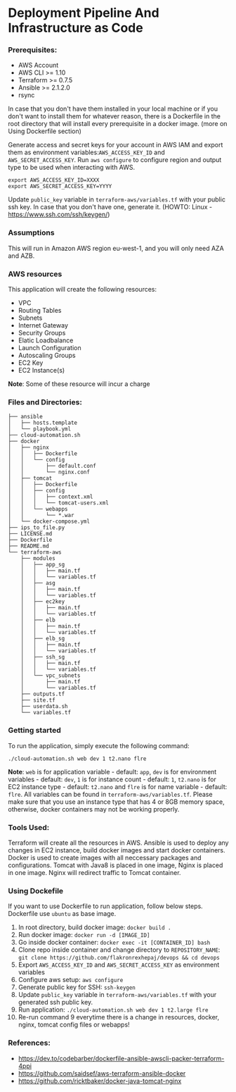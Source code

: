 # Deployment Pipeline And Infrastructure as Code

### Prerequisites:

- AWS Account
- AWS CLI >= 1.10
- Terraform >= 0.7.5
- Ansible >= 2.1.2.0
- rsync

In case that you don't have them installed in your local machine or if you don't want to install them for whatever reason, there is a Dockerfile in the root directory that will install every prerequisite in a docker image. (more on Using Dockerfile section)

Generate access and secret keys for your account in AWS IAM and export them as environment variables:`AWS_ACCESS_KEY_ID` and `AWS_SECRET_ACCESS_KEY`. Run `aws configure` to configure region and output type to be used when interacting with AWS. 

```shell
export AWS_ACCESS_KEY_ID=XXXX
export AWS_SECRET_ACCESS_KEY=YYYY
```


Update `public_key` variable in `terraform-aws/variables.tf` with your public ssh key. In case that you don't have one, generate it. (HOWTO: Linux - https://www.ssh.com/ssh/keygen/)

### Assumptions

This will run in Amazon AWS region eu-west-1, and you will only need AZA and AZB.

### AWS resources

This application will create the following resources:

 * VPC
 * Routing Tables
 * Subnets
 * Internet Gateway
 * Security Groups
 * Elatic Loadbalance
 * Launch Configuration
 * Autoscaling Groups
 * EC2 Key
 * EC2 Instance(s)

**Note**: Some of these resource will incur a charge

### Files and Directories:

```
├── ansible
│   ├── hosts.template
│   └── playbook.yml
├── cloud-automation.sh
├── docker
│   ├── nginx
│   │   ├── Dockerfile  
│   │   └── config
│   │       ├── default.conf
│   │       └── nginx.conf
│   ├── tomcat
│   │   ├── Dockerfile  
│   │   ├── config
│   │   │   ├── context.xml
│   │   │   └── tomcat-users.xml
│   │   └── webapps
│   │       └── *.war
│   └── docker-compose.yml
├── ips_to_file.py
├── LICENSE.md
├── Dockerfile
├── README.md
└── terraform-aws
    ├── modules
    │   ├── app_sg
    │   │   ├── main.tf
    │   │   └── variables.tf
    │   ├── asg
    │   │   ├── main.tf
    │   │   └── variables.tf
    │   ├── ec2key
    │   │   ├── main.tf
    │   │   └── variables.tf
    │   ├── elb
    │   │   ├── main.tf
    │   │   └── variables.tf
    │   ├── elb_sg
    │   │   ├── main.tf
    │   │   └── variables.tf
    │   ├── ssh_sg
    │   │   ├── main.tf
    │   │   └── variables.tf
    │   └── vpc_subnets
    │       ├── main.tf
    │       └── variables.tf
    ├── outputs.tf
    ├── site.tf
    ├── userdata.sh
    └── variables.tf
```
### Getting started

To run the application, simply execute the following command:
```shell
./cloud-automation.sh web dev 1 t2.nano flre
```

**Note**: `web` is for application variable - default: `app`, `dev` is for environment variables - default: `dev`, `1` is for instance count - default: `1`, `t2.nano` is for EC2 instance type - default: `t2.nano` and `flre` is for name variable - default: `flre`. All variables can be found in `terraform-aws/variables.tf`. Please make sure that you use an instance type that has 4 or 8GB memory space, otherwise, docker containers may not be working properly.

### Tools Used:

Terraform will create all the resources in AWS.
Ansible is used to deploy any changes in EC2 instance, build docker images and start docker containers.
Docker is used to create images with all neccessary packages and configurations. Tomcat with Java8 is placed in one image, Nginx is placed in one image. Nginx will redirect traffic to Tomcat container.

### Using Dockefile

If you want to use Dockerfile to run application, follow below steps. Dockerfile use `ubuntu` as base image.

1.  In root directory, build docker image: `docker build .`
2.  Run docker image: `docker run -d [IMAGE_ID]`
3.  Go inside docker container: `docker exec -it [CONTAINER_ID] bash`
4.  Clone repo inside container and change directory to `REPOSITORY_NAME`: `git clone https://github.com/flakronrexhepaj/devops && cd devops`
5.  Export `AWS_ACCESS_KEY_ID` and `AWS_SECRET_ACCESS_KEY` as environment variables
6.  Configure aws setup: `aws configure`
7.  Generate public key for SSH: `ssh-keygen`
8.  Update `public_key` variable in `terraform-aws/variables.tf` with your generated ssh public key.
9.  Run application: `./cloud-automation.sh web dev 1 t2.large flre`
10. Re-run command 9 everytime there is a change in resources, docker, nginx, tomcat config files or webapps! 


### References:

- https://dev.to/codebarber/dockerfile-ansible-awscli-packer-terraform-4ppi
- https://github.com/saidsef/aws-terraform-ansible-docker
- https://github.com/ricktbaker/docker-java-tomcat-nginx
